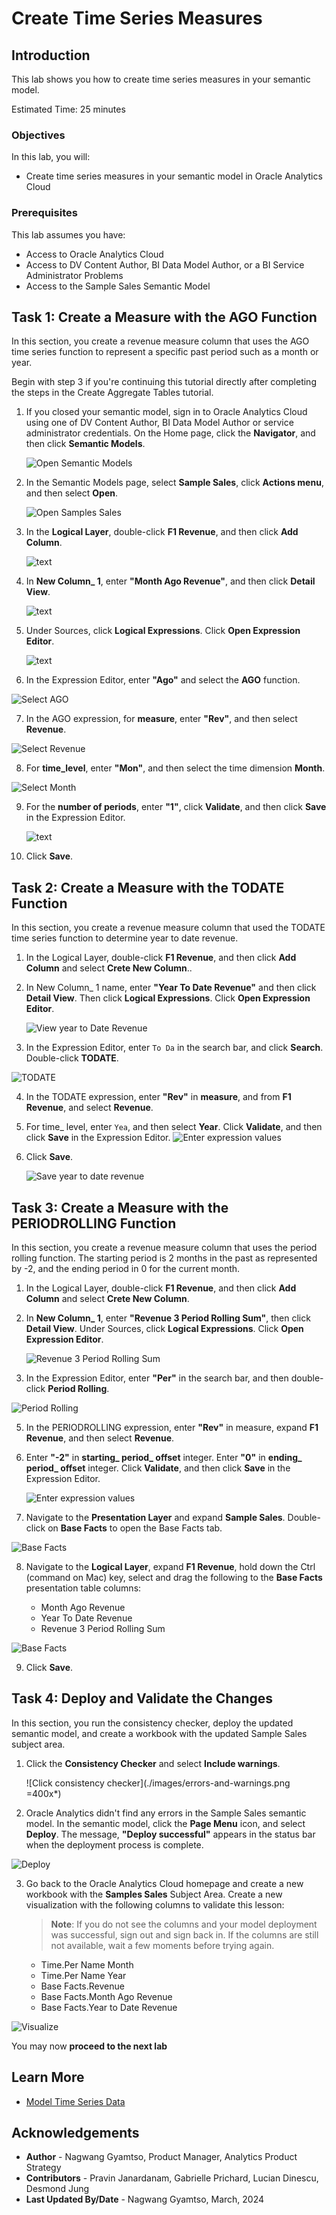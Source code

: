 # Create Time Series Measures

## Introduction

This lab shows you how to create time series measures in your semantic model.

Estimated Time: 25 minutes

### Objectives

In this lab, you will:
* Create time series measures in your semantic model in Oracle Analytics Cloud

### Prerequisites

This lab assumes you have:
* Access to Oracle Analytics Cloud
* Access to DV Content Author, BI Data Model Author, or a BI Service Administrator Problems
* Access to the Sample Sales Semantic Model


## Task 1: Create a Measure with the AGO Function

In this section, you create a revenue measure column that uses the AGO time series function to represent a specific past period such as a month or year.

Begin with step 3 if you're continuing this tutorial directly after completing the steps in the Create Aggregate Tables tutorial.

1. If you closed your semantic model, sign in to Oracle Analytics Cloud using one of DV Content Author, BI Data Model Author or service administrator credentials. On the Home page, click the **Navigator**, and then click **Semantic Models**.

    ![Open Semantic Models](./images/semantic-models.png)

2. In the Semantic Models page, select **Sample Sales**, click **Actions menu**, and then select **Open**.

    ![Open Samples Sales](./images/open-sample-sales.png)

3. In the **Logical Layer**, double-click **F1 Revenue**, and then click **Add Column**.

    ![text](./images/f1-revenue-add-column.png)

4. In **New Column_ 1**, enter **"Month Ago Revenue"**, and then click **Detail View**.

    ![text](./images/month-ago-revenue-open-detail.png)

5. Under Sources, click **Logical Expressions**. Click **Open Expression Editor**.

    ![text](./images/f1-revenue-expression.png)

6. In the Expression Editor, enter **"Ago"** and select the **AGO** function.

  ![Select AGO](./images/ago.png)

7. In the AGO expression, for **measure**, enter **"Rev"**, and then select **Revenue**.

  ![Select Revenue](./images/revenue.png)

8. For **time_level**, enter **"Mon"**, and then select the time dimension **Month**.

  ![Select Month](./images/month.png)

9. For the **number of periods**, enter **"1"**, click **Validate**, and then click **Save** in the Expression Editor.

    ![text](./images/month-ago-revenue.png)

10. Click **Save**.

## Task 2: Create a Measure with the TODATE Function

In this section, you create a revenue measure column that used the TODATE time series function to determine year to date revenue.

1. In the Logical Layer, double-click **F1 Revenue**, and then click **Add Column** and select **Crete New Column**..

2. In New Column_ 1 name, enter **"Year To Date Revenue"** and then click **Detail View**. Then click **Logical Expressions**. Click **Open Expression Editor**.

    ![View year to Date Revenue](./images/yeartodaterevenue.png)

3. In the Expression Editor, enter <code>To Da</code> in the search bar, and click **Search**. Double-click **TODATE**.

  ![TODATE](./images/todate.png)

4. In the TODATE expression, enter **"Rev"** in **measure**, and from **F1 Revenue**, and select **Revenue**.

5. For time_ level, enter <code>Yea</code>, and then select **Year**. Click **Validate**, and then click **Save** in the Expression Editor.
    ![Enter expression values](./images/yeartodaterevenue-expression.png)

6. Click **Save**.

    ![Save year to date revenue](./images/year-to-date-revenue.png)

## Task 3: Create a Measure with the PERIODROLLING Function

In this section, you create a revenue measure column that uses the period rolling function. The starting period is 2 months in the past as represented by -2, and the ending period in 0 for the current month.

1. In the Logical Layer, double-click **F1 Revenue**, and then click **Add Column** and select **Crete New Column**.

2. In **New Column_ 1**, enter **"Revenue 3 Period Rolling Sum"**, then click **Detail View**. Under Sources, click **Logical Expressions**. Click **Open Expression Editor**.

    ![Revenue 3 Period Rolling Sum](./images/revenue-3-period-rolling-sum.png)

4. In the Expression Editor, enter **"Per"** in the search bar, and then double-click **Period Rolling**.

  ![Period Rolling](./images/period-rolling.png)

5. In the PERIODROLLING expression, enter **"Rev"** in measure, expand **F1 Revenue**, and then select **Revenue**.

6. Enter **"-2"** in **starting_ period_ offset** integer. Enter **"0"** in **ending_ period_ offset** integer. Click **Validate**, and then click **Save** in the Expression Editor.

    ![Enter expression values](./images/period-rolling-expression.png)

7. Navigate to the **Presentation Layer** and expand **Sample Sales**. Double-click on **Base Facts** to open the Base Facts tab.

  ![Base Facts](./images/dc-base-facts.png)

8. Navigate to the **Logical Layer**, expand **F1 Revenue**, hold down the Ctrl (command on Mac) key, select and drag the following to the **Base Facts** presentation table columns:

    * Month Ago Revenue
    * Year To Date Revenue
    * Revenue 3 Period Rolling Sum

  ![Base Facts](./images/drag-to-prez-layer.png)

9. Click **Save**.

## Task 4: Deploy and Validate the Changes

In this section, you run the consistency checker, deploy the updated semantic model, and create a
workbook with the updated Sample Sales subject area.

1. Click the **Consistency Checker** and select **Include warnings**.

	![Click consistency checker](./images/errors-and-warnings.png =400x*)

2. Oracle Analytics didn't find any errors in the Sample Sales semantic model. In the semantic model, click the **Page Menu** icon, and select **Deploy**. The message, **"Deploy successful"** appears in the status bar when the deployment process is complete.

  ![Deploy](./images/deploy.png)

3. Go back to the Oracle Analytics Cloud homepage and create a new workbook with the **Samples Sales** Subject Area. Create a new visualization with the following columns to validate this lesson:

    >**Note**: If you do not see the columns and your model deployment was successful, sign out and sign back in. If the columns are still not available, wait a few moments before trying again.

    * Time.Per Name Month
    * Time.Per Name Year
    * Base Facts.Revenue
    * Base Facts.Month Ago Revenue
    * Base Facts.Year to Date Revenue

  ![Visualize](./images/visualize.png)

You may now **proceed to the next lab**

## Learn More
* [Model Time Series Data](https://docs.oracle.com/en/cloud/paas/analytics-cloud/acmdg/model-time-series-data-semantic-model.html#GUID-57B5BB73-FE23-4B00-986A-50013035685A)

## Acknowledgements
* **Author** - Nagwang Gyamtso, Product Manager, Analytics Product Strategy
* **Contributors** - Pravin Janardanam, Gabrielle Prichard, Lucian Dinescu, Desmond Jung
* **Last Updated By/Date** - Nagwang Gyamtso, March, 2024
